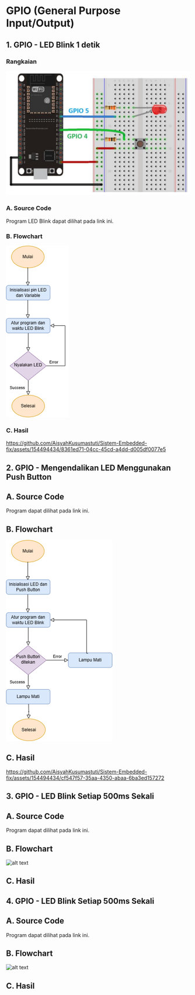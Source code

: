 # GPIO (General Purpose Input/Output)
## 1. GPIO - LED Blink 1 detik
### Rangkaian
![alt text](https://github.com/AisyahKusumastuti/Sistem-Embedded-fix/blob/main/job1/A.%20GPIO/Rangkaian%20GPIO.png?raw=true)
### A. Source Code
Program LED Blink dapat dilihat pada link ini.
### B. Flowchart
![alt text](https://github.com/AisyahKusumastuti/Sistem-Embedded-fix/blob/main/job1/A.%20GPIO/GPIO_program_Example_Blink/fc%20gpio%201.drawio.png?raw=true)
### C. Hasil
https://github.com/AisyahKusumastuti/Sistem-Embedded-fix/assets/154494434/8361ed71-04cc-45cd-a4dd-d005df0077e5 

## 2. GPIO - Mengendalikan LED Menggunakan Push Button
## A. Source Code
Program dapat dilihat pada link ini.
## B. Flowchart
![alt text](https://github.com/AisyahKusumastuti/Sistem-Embedded-fix/blob/main/job1/A.%20GPIO/GPIO_Program_langkah_3/flowchart%20GPIO%202.drawio.png?raw=true)
## C. Hasil
https://github.com/AisyahKusumastuti/Sistem-Embedded-fix/assets/154494434/cf547f57-35aa-4350-abaa-6ba3ed157272

## 3. GPIO - LED Blink Setiap 500ms Sekali
## A. Source Code
Program dapat dilihat pada link ini.
## B. Flowchart
![alt text](?raw=true)
## C. Hasil

## 4. GPIO - LED Blink Setiap 500ms Sekali
## A. Source Code
Program dapat dilihat pada link ini.
## B. Flowchart
![alt text](?raw=true)
## C. Hasil

